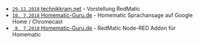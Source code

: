 * [`29.12.2018` technikkram.net](https://technikkram.net/2018/12/vorstellung-redmatic-nodered-als-addon-fuer-die-ccu3-oder-raspberrymatic) - Vorstellung RedMatic
* [`10. 7.2018` Homematic-Guru.de](https://homematic-guru.de/homematic-sprachansage-auf-google-home-chromecast) - Homematic Sprachansage auf Google Home / Chromecast
* [` 8. 7.2018` Homematic-Guru.de](https://homematic-guru.de/redmatic-node-red-addon-fuer-homematic) - RedMatic Node-RED Addon für Homematic
